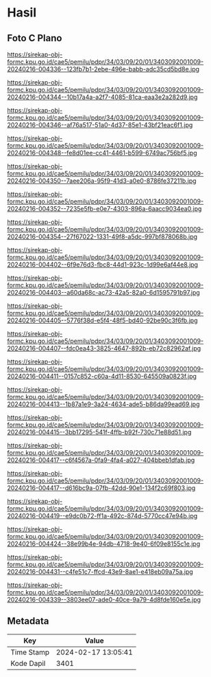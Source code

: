 # Hasil

## Foto C Plano

https://sirekap-obj-formc.kpu.go.id/cae5/pemilu/pdpr/34/03/09/20/01/3403092001009-20240216-004336--123fb7b1-2ebe-496e-babb-adc35cd5bd8e.jpg

https://sirekap-obj-formc.kpu.go.id/cae5/pemilu/pdpr/34/03/09/20/01/3403092001009-20240216-004344--10b17a4a-a2f7-4085-81ca-eaa3e2a282d9.jpg

https://sirekap-obj-formc.kpu.go.id/cae5/pemilu/pdpr/34/03/09/20/01/3403092001009-20240216-004346--af76a517-51a0-4d37-85e1-43bf21eac6f1.jpg

https://sirekap-obj-formc.kpu.go.id/cae5/pemilu/pdpr/34/03/09/20/01/3403092001009-20240216-004348--fe8d01ee-cc41-4461-b599-6749ac756bf5.jpg

https://sirekap-obj-formc.kpu.go.id/cae5/pemilu/pdpr/34/03/09/20/01/3403092001009-20240216-004350--7aee206a-95f9-41d3-a0e0-8786fe37211b.jpg

https://sirekap-obj-formc.kpu.go.id/cae5/pemilu/pdpr/34/03/09/20/01/3403092001009-20240216-004352--7235e5fb-e0e7-4303-896a-6aacc9034ea0.jpg

https://sirekap-obj-formc.kpu.go.id/cae5/pemilu/pdpr/34/03/09/20/01/3403092001009-20240216-004354--27f67022-1331-49f8-a5dc-997bf878068b.jpg

https://sirekap-obj-formc.kpu.go.id/cae5/pemilu/pdpr/34/03/09/20/01/3403092001009-20240216-004402--6f9e76d3-fbc8-44d1-923c-1d99e6af44e8.jpg

https://sirekap-obj-formc.kpu.go.id/cae5/pemilu/pdpr/34/03/09/20/01/3403092001009-20240216-004403--a60da68c-ac73-42a5-82a0-6d1595791b97.jpg

https://sirekap-obj-formc.kpu.go.id/cae5/pemilu/pdpr/34/03/09/20/01/3403092001009-20240216-004405--5776f38d-e5f4-48f5-bd40-92be90c3f6fb.jpg

https://sirekap-obj-formc.kpu.go.id/cae5/pemilu/pdpr/34/03/09/20/01/3403092001009-20240216-004407--fdc0ea43-3825-4647-892b-eb72c82962af.jpg

https://sirekap-obj-formc.kpu.go.id/cae5/pemilu/pdpr/34/03/09/20/01/3403092001009-20240216-004411--0157c852-c60a-4d11-8530-645509a0823f.jpg

https://sirekap-obj-formc.kpu.go.id/cae5/pemilu/pdpr/34/03/09/20/01/3403092001009-20240216-004413--1b87a1e9-3a24-4634-ade5-b86da99ead69.jpg

https://sirekap-obj-formc.kpu.go.id/cae5/pemilu/pdpr/34/03/09/20/01/3403092001009-20240216-004415--3bb17295-541f-4ffb-b92f-730c71e88d51.jpg

https://sirekap-obj-formc.kpu.go.id/cae5/pemilu/pdpr/34/03/09/20/01/3403092001009-20240216-004417--c6f4567a-0fa9-4fa4-a027-404bbeb1dfab.jpg

https://sirekap-obj-formc.kpu.go.id/cae5/pemilu/pdpr/34/03/09/20/01/3403092001009-20240216-004417--d616bc9a-07fb-42dd-90e1-134f2c69f803.jpg

https://sirekap-obj-formc.kpu.go.id/cae5/pemilu/pdpr/34/03/09/20/01/3403092001009-20240216-004419--e9dc0b72-ff1a-492c-874d-5770cc47e94b.jpg

https://sirekap-obj-formc.kpu.go.id/cae5/pemilu/pdpr/34/03/09/20/01/3403092001009-20240216-004424--38e99b4e-94db-4718-9e40-6f09e8155c1e.jpg

https://sirekap-obj-formc.kpu.go.id/cae5/pemilu/pdpr/34/03/09/20/01/3403092001009-20240216-004431--c4fe51c7-ffcd-43e9-8ae1-e418eb09a75a.jpg

https://sirekap-obj-formc.kpu.go.id/cae5/pemilu/pdpr/34/03/09/20/01/3403092001009-20240216-004339--3803ee07-ade0-40ce-9a79-4d8fde160e5e.jpg


## Metadata

| Key        | Value               |
| ---------- | ------------------- |
| Time Stamp | 2024-02-17 13:05:41 |
| Kode Dapil | 3401                |



